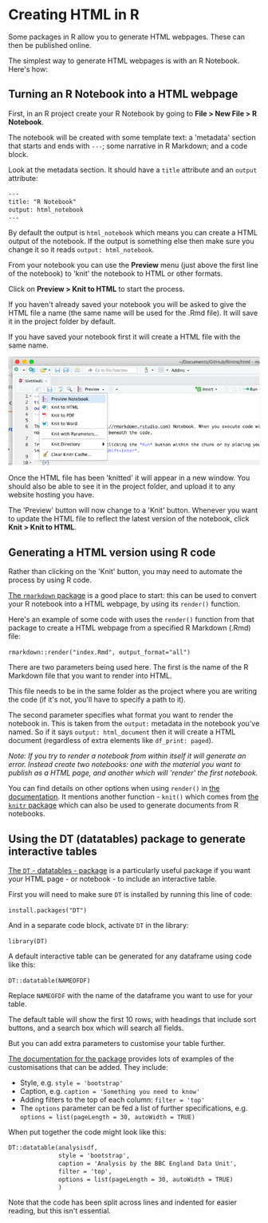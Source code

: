# Creating HTML in R

Some packages in R allow you to generate HTML webpages. These can then be published online.

The simplest way to generate HTML webpages is with an R Notebook. Here's how:

## Turning an R Notebook into a HTML webpage

First, in an R project create your R Notebook by going to **File > New File > R Notebook**. 

The notebook will be created with some template text: a 'metadata' section that starts and ends with `---`; some narrative in R Markdown; and a code block.

Look at the metadata section. It should have a `title` attribute and an `output` attribute:

```
---
title: "R Notebook"
output: html_notebook
---
```

By default the output is `html_notebook` which means you can create a HTML output of the notebook. If the output is something else then make sure you change it so it reads `output: html_notebook`.

From your notebook you can use the **Preview** menu (just above the first line of the notebook) to 'knit' the notebook to HTML or other formats. 

Click on **Preview > Knit to HTML** to start the process.

If you haven't already saved your notebook you will be asked to give the HTML file a name (the same name will be used for the .Rmd file). It will save it in the project folder by default.

If you have saved your notebook first it will create a HTML file with the same name.

![](images/knithtml.png)

Once the HTML file has been 'knitted' it will appear in a new window. You should also be able to see it in the project folder, and upload it to any website hosting you have.

The 'Preview' button will now change to a 'Knit' button. Whenever you want to update the HTML file to reflect the latest version of the notebook, click **Knit > Knit to HTML**.

## Generating a HTML version using R code

Rather than clicking on the 'Knit' button, you may need to automate the process by using R code. 

[The `rmarkdown` package](https://rmarkdown.rstudio.com/docs/) is a good place to start: this can be used to convert your R notebook into a HTML webpage, by using its `render()` function.

Here's an example of some code with uses the `render()` function from that package to create a HTML webpage from a specified R Markdown (.Rmd) file:

`rmarkdown::render("index.Rmd", output_format="all")`

There are two parameters being used here. The first is the name of the R Markdown file that you want to render into HTML. 

This file needs to be in the same folder as the project where you are writing the code (if it's not, you'll have to specify a path to it).

The second parameter specifies what format you want to render the notebook in. This is taken from the `output:` metadata in the notebook you've named. So if it says `output: html_document` then it will create a HTML document (regardless of extra elements like `df_print: paged`). 

*Note: If you try to render a notebook from within itself it will generate an error. Instead create two notebooks: one with the material you want to publish as a HTML page, and another which will 'render' the first notebook.*

You can find details on other options when using `render()` in [the documentation](https://rmarkdown.rstudio.com/docs/reference/render.html). It mentions another function - `knit()` which comes from [the `knitr` package](https://yihui.org/knitr/) which can also be used to generate documents from R notebooks. 

## Using the DT (datatables) package to generate interactive tables 

[The `DT` - datatables - package](https://rstudio.github.io/DT/) is a particularly useful package if you want your HTML page - or notebook - to include an interactive table.

First you will need to make sure `DT` is installed by running this line of code:

`install.packages("DT")`

And in a separate code block, activate `DT` in the library:

`library(DT)`

A default interactive table can be generated for any dataframe using code like this:

`DT::datatable(NAMEOFDF)`

Replace `NAMEOFDF` with the name of the dataframe you want to use for your table.

The default table will show the first 10 rows, with headings that include sort buttons, and a search box which will search all fields. 

But you can add extra parameters to customise your table further. 

[The documentation for the package](https://rstudio.github.io/DT/) provides lots of examples of the customisations that can be added. They include:

* Style, e.g. `style = 'bootstrap'`
* Caption, e.g. `caption = 'Something you need to know'`
* Adding filters to the top of each column: `filter = 'top'`
* The `options` parameter can be fed a list of further specifications, e.g. `options = list(pageLength = 30, autoWidth = TRUE)`

When put together the code might look like this:

```{r}
DT::datatable(analysisdf, 
              style = 'bootstrap', 
              caption = 'Analysis by the BBC England Data Unit', 
              filter = 'top', 
              options = list(pageLength = 30, autoWidth = TRUE)
              )
```

Note that the code has been split across lines and indented for easier reading, but this isn't essential.
